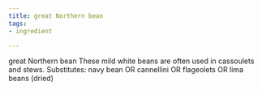 ```yaml
---
title: great Northern bean
tags:
- ingredient

---
```

great Northern bean These mild white beans are often used in cassoulets and stews. Substitutes: navy bean OR cannellini OR flageolets OR lima beans (dried)
